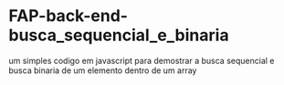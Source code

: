 # FAP-back-end-busca_sequencial_e_binaria
um simples codigo em javascript para demostrar a busca sequencial e busca binaria de um elemento dentro de um array
